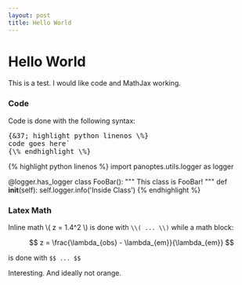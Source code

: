 ```yaml
---
layout: post
title: Hello World
---
```


# Hello World

This is a test. I would like code and MathJax working.

### Code

Code is done with the following syntax:

<pre>
{&37; highlight python linenos \%}
code goes here`  
{\% endhighlight \%}
</pre>

{% highlight python linenos %}
import panoptes.utils.logger as logger


@logger.has_logger
class FooBar():
  """ This class is FooBar! """
  def __init__(self):
    self.logger.info('Inside Class')
{% endhighlight %}


### Latex Math

Inline math \\( z = 1.4^2 \\) is done with `\\( ... \\)` while a math block:

$$ z = \frac{\lambda_{obs} - \lambda_{em}}{\lambda_{em}} $$

is done with `$$ ... $$`

Interesting. And ideally not orange.

